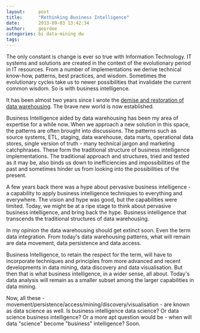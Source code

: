 ```yaml
---
layout:     post
title:      "Rethinking Business Intelligence"
date:       2013-09-03 13:42:34
author:     geordee
categories: bi data-mining dw
tags:
---
```


The only constant is change is ever so true with Information Technology. IT systems and solutions are created in the context of the evolutionary period in IT resources. From a number of implementations we derive technical know-how, patterns, best practices, and wisdom. Sometimes the evolutionary cycles take us to newer possibilities that invalidate the current common wisdom. So is with business intelligence.

It has been almost two years since I wrote the [demise and restoration of data warehousing](/2011/10/long-live-data-warehousing/ "Data Warehousing is Dead, Long Live Data Warehousing"). The brave new world is now established.

Business Intelligence aided by data warehousing has been my area of expertise for a while now. When we approach a new solution in this space, the patterns are often brought into discussions. The patterns such as source systems, ETL, staging, data warehouse, data marts, operational data stores, single version of truth - many technical jargon and marketing catchphrases. These form the traditional structure of business intelligence implementations. The traditional approach and structures, tried and tested as it may be, also binds us down to inefficiencies and impossibilities of the past and sometimes hinder us from looking into the possibilities of the present.

A few years back there was a hype about pervasive business intelligence - a capability to apply business intelligence techniques to everything and everywhere. The vision and hype was good, but the capabilities were limited. Today, we might be at a ripe stage to think about pervasive business intelligence, and bring back the hype. Business intelligence that transcends the traditional structures of data warehousing.

In my opinion the data warehousing should get extinct soon. Even the term data integration. From today's data warehousing patterns, what will remain are data movement, data persistence and data access.

Business Intelligence, to retain the respect for the term, will have to incorporate techniques and principles from more advanced and recent developments in data mining, data discovery and data visualisation. But then that is what business intelligence, in a wider sense, all about. Today's data analysis will remain as a smaller subset among the larger capabilities in data mining.

Now, all these - movement/persistence/access/mining/discovery/visualisation - are known as data science as well. Is business intelligence data science? Or data science business intelligence? Or a more apt question would be - when will data "science" become "business" intelligence? Soon.

